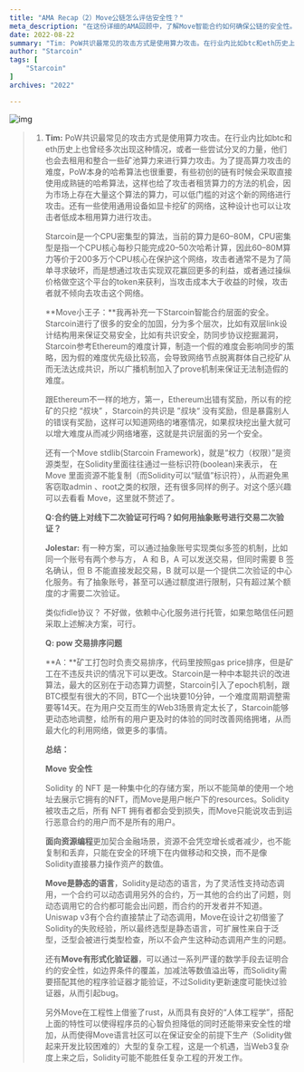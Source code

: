 ```yaml
---
title: "AMA Recap（2）Move公链怎么评估安全性？"
meta_description: "在这份详细的AMA回顾中，了解Move智能合约如何确保公链的安全性。"
date: 2022-08-22
summary: "Tim: PoW共识最常见的攻击方式是使用算力攻击。在行业内比如btc和eth历史上也曾经多次出现这种情况，或者一些尝试分叉的力量..."
author: "Starcoin"
tags: [
    "Starcoin"
]
archives: "2022"

---
```


![img](/images/hackathon/amar5.png)

> 1. **Tim:** PoW共识最常见的攻击方式是使用算力攻击。在行业内比如btc和eth历史上也曾经多次出现这种情况，或者一些尝试分叉的力量，他们也会去租用和整合一些矿池算力来进行算力攻击。为了提高算力攻击的难度，PoW本身的哈希算法也很重要，有些初创的链有时候会采取直接使用成熟链的哈希算法，这样也给了攻击者租赁算力的方法的机会，因为市场上存在大量这个算法的算力，可以低门槛的对这个新的网络进行攻击。还有一些使用通用设备如显卡挖矿的网络，这种设计也可以让攻击者低成本租用算力进行攻击。
>
>    Starcoin是一个CPU密集型的算法，当前的算力是60–80M，CPU密集型是指一个CPU核心每秒只能完成20–50次哈希计算，因此60–80M算力等价于200多万个CPU核心在保护这个网络，攻击者通常不是为了简单寻求破坏，而是想通过攻击实现双花赢回更多的利益，或者通过操纵价格做空这个平台的token来获利，当攻击成本大于收益的时候，攻击者就不倾向去攻击这个网络。
>
>    **Move小王子：**我再补充一下Starcoin智能合约层面的安全。Starcoin进行了很多的安全的加固，分为多个层次，比如有双层link设计结构用来保证交易安全，比如有共识安全，防同步协议挖掘漏洞，Starcoin参考Ethereum的难度计算，制造一个假的难度会影响同步的策略，因为假的难度优先级比较高，会导致网络节点脱离群体自己挖矿从而无法达成共识，所以广播机制加入了prove机制来保证无法制造假的难度。
>
>    跟Ethereum不一样的地方，第一，Ethereum出错有奖励，所以有的挖矿的只挖 “叔块” ，Starcoin的共识是 ”叔块“ 没有奖励，但是暴露别人的错误有奖励，这样可以知道网络的堵塞情况，如果叔块挖出量大就可以增大难度从而减少网络堵塞，这就是共识层面的另一个安全。
>
>    还有一个Move stdlib(Starcoin Framework)，就是“权力（权限）”是资源类型，在Solidity里面往往通过一些标识符(boolean)来表示， 在 Move 里面资源不能复制（而Solidity可以“赋值”标识符），从而避免黑客窃取admin 、root之类的权限，还有很多同样的例子。对这个感兴趣可以去看看 Move，这里就不赘述了。
>
>    **Q:合约链上对线下二次验证可行吗？如何用抽象账号进行交易二次验证？**
>
>    **Jolestar:** 有一种方案，可以通过抽象账号实现类似多签的机制，比如同一个账号有两个参与方， A 和 B，A 可以发送交易，但同时需要 B 签名确认，但 B 不能直接发起交易，B 就可以是一个提供二次验证的中心化服务。有了抽象账号，甚至可以通过额度进行限制，只有超过某个额度的才需要二次验证。
>
>    类似fidle协议？ 不好做，依赖中心化服务进行托管，如果忽略信任问题采取上述解决方案，可行。
>
>    **Q: pow 交易排序问题**
>
>    **A：**矿工打包时负责交易排序，代码里按照gas price排序，但是矿工在不违反共识的情况下可以更改。Starcoin是一种中本聪共识的改进算法，最大的区别在于动态算力调整，Starcoin引入了epoch机制，跟BTC模型有很大的不同，BTC一个出块要10分钟，一个难度周期调整需要等14天。在为用户交互而生的Web3场景肯定太长了，Starcoin能够更动态地调整，给所有的用户更及时的体验的同时改善网络拥堵，从而最大化的利用网络，做更多的事情。
>
>    **总结：**
>
>    **Move 安全性**
>
>    Solidity 的 NFT 是一种集中化的存储方案，所以不能简单的使用一个地址去展示它拥有的NFT，而Move是用户帐户下的resources。Solidity被攻击之后，所有 NFT 拥有者都会受到损失，而Move只能说攻击到运行恶意合约的用户而不是所有的用户。
>
>    **面向资源编程**更加契合金融场景，资源不会凭空增长或者减少，也不能复制和丢弃，只能在安全的环境下在内做移动和交换，而不是像Solidity直接暴力操作资产的数值。
>
>    **Move是静态的语言**，Solidity是动态的语言，为了灵活性支持动态调用，一个合约可以动态调用另外的合约，万一其他的合约出了问题，则动态调用它的合约都可能会出问题，而合约的开发者并不知道。Uniswap v3有个合约直接禁止了动态调用，Move在设计之初借鉴了Solidity的失败经验，所以最终选型是静态语言，可扩展性来自于泛型，泛型会被进行类型检查，所以不会产生这种动态调用产生的问题。
>
>    还有**Move有形式化验证器**，可以通过一系列严谨的数学手段去证明合约的安全性，如边界条件的覆盖，加减法等数值溢出等，而Solidity需要搭配其他的程序验证器才能验证，不过Solidity更新速度可能快过验证器，从而引起bug。
>
>    另外Move在工程性上借鉴了rust，从而具有良好的“人体工程学”，搭配上面的特性可以使得程序员的心智负担降低的同时还能带来安全性的增加，从而使得Move语言社区可以在保证安全的前提下生产（Solidity做起来开发比较困难的）大型的复杂工程，这是一个机遇，当Web3复杂度上来之后，Solidity可能不能胜任复杂工程的开发工作。